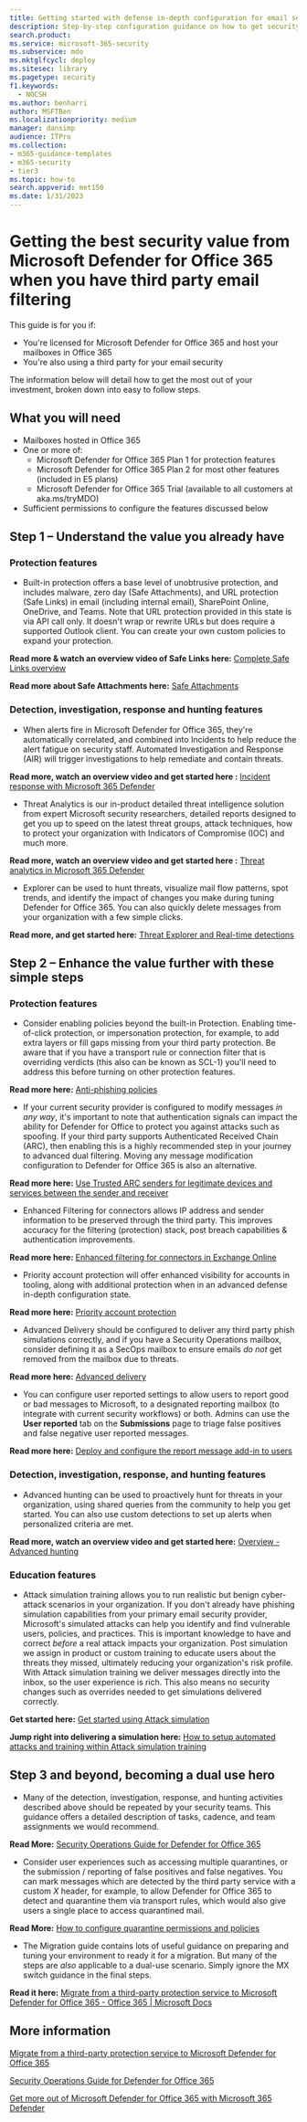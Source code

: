 ```yaml
---
title: Getting started with defense in-depth configuration for email security
description: Step-by-step configuration guidance on how to get security value from Microsoft Defender for Office 365 when you have third party email filtering.
search.product:
ms.service: microsoft-365-security
ms.subservice: mdo
ms.mktglfcycl: deploy
ms.sitesec: library
ms.pagetype: security
f1.keywords:
  - NOCSH
ms.author: benharri
author: MSFTBen
ms.localizationpriority: medium
manager: dansimp
audience: ITPro
ms.collection:
- m365-guidance-templates
- m365-security
- tier3
ms.topic: how-to
search.appverid: met150
ms.date: 1/31/2023
---
```


# Getting the best security value from Microsoft Defender for Office 365 when you have third party email filtering

This guide is for you if:

- You're licensed for Microsoft Defender for Office 365 and host your mailboxes in Office 365
- You're also using a third party for your email security

The information below will detail how to get the most out of your investment, broken down into easy to follow steps.

## What you will need

- Mailboxes hosted in Office 365
- One or more of:
  - Microsoft Defender for Office 365 Plan 1 for protection features
  - Microsoft Defender for Office 365 Plan 2 for most other features (included in E5 plans)
  - Microsoft Defender for Office 365 Trial (available to all customers at aka.ms/tryMDO)
- Sufficient permissions to configure the features discussed below

## Step 1 – Understand the value you already have

### Protection features

- Built-in protection offers a base level of unobtrusive protection, and includes malware, zero day (Safe Attachments), and URL protection (Safe Links) in email (including internal email), SharePoint Online, OneDrive, and Teams. Note that URL protection provided in this state is via API call only. It doesn't wrap or rewrite URLs but does require a supported Outlook client. You can create your own custom policies to expand your protection.

**Read more & watch an overview video of Safe Links here:** [Complete Safe Links overview](../safe-links-about.md)

**Read more about Safe Attachments here:** [Safe Attachments](../safe-attachments-about.md)

### Detection, investigation, response and hunting features

- When alerts fire in Microsoft Defender for Office 365, they're automatically correlated, and combined into Incidents to help reduce the alert fatigue on security staff. Automated Investigation and Response (AIR) will trigger investigations to help remediate and contain threats.

**Read more, watch an overview video and get started here :** [Incident response with Microsoft 365 Defender](/microsoft-365/security/defender/incidents-overview)

- Threat Analytics is our in-product detailed threat intelligence solution from expert Microsoft security researchers, detailed reports designed to get you up to speed on the latest threat groups, attack techniques, how to protect your organization with Indicators of Compromise (IOC) and much more.

**Read more, watch an overview video and get started here :** [Threat analytics in Microsoft 365 Defender](../../defender/threat-analytics.md)

- Explorer can be used to hunt threats, visualize mail flow patterns, spot trends, and identify the impact of changes you make during tuning Defender for Office 365. You can also quickly delete messages from your organization with a few simple clicks.

**Read more, and get started here:** [Threat Explorer and Real-time detections](../threat-explorer-about.md)

## Step 2 – Enhance the value further with these simple steps

### Protection features

- Consider enabling policies beyond the built-in Protection. Enabling time-of-click protection, or impersonation protection, for example, to add extra layers or fill gaps missing from your third party protection. Be aware that if you have a transport rule or connection filter that is overriding verdicts (this also can be known as SCL-1) you'll need to address this before turning on other protection features.

**Read more here:** [Anti-phishing policies](../anti-phishing-policies-about.md)

- If your current security provider is configured to modify messages *in any way*, it's important to note that authentication signals can impact the ability for Defender for Office to protect you against attacks such as spoofing. If your third party supports Authenticated Received Chain (ARC), then enabling this is a highly recommended step in your journey to advanced dual filtering. Moving any message modification configuration to Defender for Office 365 is also an alternative.

**Read more here:** [Use Trusted ARC senders for legitimate devices and services between the sender and receiver](../use-arc-exceptions-to-mark-trusted-arc-senders.md)

- Enhanced Filtering for connectors allows IP address and sender information to be preserved through the third party. This improves accuracy for the filtering (protection) stack, post breach capabilities & authentication improvements.

**Read more here:** [Enhanced filtering for connectors in Exchange Online](/exchange/mail-flow-best-practices/use-connectors-to-configure-mail-flow/enhanced-filtering-for-connectors)

- Priority account protection will offer enhanced visibility for accounts in tooling, along with additional protection when in an advanced defense in-depth configuration state.

**Read more here:** [Priority account protection](protect-your-c-suite-with-priority-account-protection.md)

- Advanced Delivery should be configured to deliver any third party phish simulations correctly, and if you have a Security Operations mailbox, consider defining it as a SecOps mailbox to ensure emails *do not* get removed from the mailbox due to threats.

**Read more here:** [Advanced delivery](../skip-filtering-phishing-simulations-sec-ops-mailboxes.md)

- You can configure user reported settings to allow users to report good or bad messages to Microsoft, to a designated reporting mailbox (to integrate with current security workflows) or both. Admins can use the **User reported** tab on the **Submissions** page to triage false positives and false negative user reported messages.

**Read more here:** [Deploy and configure the report message add-in to users](deploy-and-configure-the-report-message-add-in.md)

### Detection, investigation, response, and hunting features

- Advanced hunting can be used to proactively hunt for threats in your organization, using shared queries from the community to help you get started. You can also use custom detections to set up alerts when personalized criteria are met.

**Read more, watch an overview video and get started here:** [Overview - Advanced hunting](../../defender/advanced-hunting-overview.md)

### Education features

- Attack simulation training allows you to run realistic but benign cyber-attack scenarios in your organization. If you don't already have phishing simulation capabilities from your primary email security provider, Microsoft's simulated attacks can help you identify and find vulnerable users, policies, and practices. This is important knowledge to have and correct *before* a real attack impacts your organization. Post simulation we assign in product or custom training to educate users about the threats they missed, ultimately reducing your organization's risk profile. With Attack simulation training we deliver messages directly into the inbox, so the user experience is rich. This also means no security changes such as overrides needed to get simulations delivered correctly.

**Get started here:** [Get started using Attack simulation](../attack-simulation-training-get-started.md)

**Jump right into delivering a simulation here:** [How to setup automated attacks and training within Attack simulation training](how-to-setup-attack-simulation-training-for-automated-attacks-and-training.md)

## Step 3 and beyond, becoming a dual use hero

- Many of the detection, investigation, response, and hunting activities described above should be repeated by your security teams. This guidance offers a detailed description of tasks, cadence, and team assignments we would recommend.

**Read More:** [Security Operations Guide for Defender for Office 365](../mdo-sec-ops-guide.md)

- Consider user experiences such as accessing multiple quarantines, or the submission / reporting of false positives and false negatives. You can mark messages which are detected by the third party service with a custom *X* header, for example, to allow Defender for Office 365 to detect and quarantine them via transport rules, which would also give users a single place to access quarantined mail.

**Read More:** [How to configure quarantine permissions and policies](how-to-configure-quarantine-permissions-with-quarantine-policies.md)

- The Migration guide contains lots of useful guidance on preparing and tuning your environment to ready it for a migration. But many of the steps are *also* applicable to a dual-use scenario. Simply ignore the MX switch guidance in the final steps.

**Read it here:** [Migrate from a third-party protection service to Microsoft Defender for Office 365 - Office 365 | Microsoft Docs](../migrate-to-defender-for-office-365.md)

## More information

[Migrate from a third-party protection service to Microsoft Defender for Office 365](../migrate-to-defender-for-office-365.md)

[Security Operations Guide for Defender for Office 365](../mdo-sec-ops-guide.md)

[Get more out of Microsoft Defender for Office 365 with Microsoft 365 Defender](https://www.youtube.com/watch?v=Tdz6KfruDGo)
